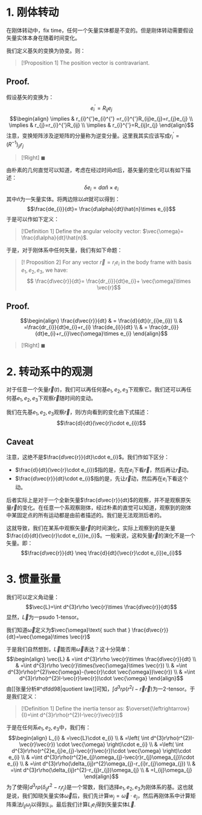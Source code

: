 # 1. 刚体转动

在刚体转动中，fix time，任何一个矢量实体都是不变的。但是刚体转动需要假设矢量实体本身在随着时间变化。
 
我们定义基矢的变换为协变。则：

>[!Proposition 1]
>The position vector is contravariant.
## Proof.

假设基矢的变换为：
$$e^{'}_{i}=R_{ij}e_{j}$$
$$\begin{align}
\implies  & r_{i}^{'}e_{i}^{'}  =r_{i}^{'}R_{ij}e_{j}=r_{j}e_{j} \\
\implies  & r_{j}=r_{i}^{'}R_{ij} \\
\implies & r_{i}^{'}=R_{ij}r_{j}
\end{align}$$
注意，变换矩阵涉及逆矩阵的分量称为逆变分量。这里我其实应该写成$r^{'}_{i}=(R^{-1})_{ji}r_{j}$
>[!Right]
>$\blacksquare$

由朴素的几何直觉可以知道，考虑在经过时间$dt$后，基矢量的变化可以有如下描述：
$$\delta e_{i}=d\alpha \hat{n}\times e_{i}$$
其中$\hat{n}$为一矢量实体。将两边除以$dt$就可以得到：
$$\frac{de_{i}}{dt}= \frac{d\alpha}{dt}\hat{n}\times e_{i}$$
于是可以作如下定义：

>[!Definition 1]
>Define the angular velocity vector: $\vec{\omega}= \frac{d\alpha}{dt}\hat{n}$.

于是，对于刚体系中任何矢量，我们有如下命题：

>[! Proposition 2]
>For any vector $\vec{r}=r_{i}e_{i}$ in the body frame with basis $e_{1},e_{2},e_{3}$, we have:
>$$ \frac{d\vec{r}}{dt}= \frac{dr_{i}}{dt}e_{i}+ \vec{\omega}\times \vec{r}$$
## Proof.
$$\begin{align}
\frac{d\vec{r}}{dt} & = \frac{d}{dt}(r_{i}e_{i}) \\
 & =\frac{dr_{i}}{dt}e_{i}+r_{i} \frac{de_{i}}{dt} \\
 & = \frac{dr_{i}}{dt}e_{i}+r_{i}\vec{\omega}\times e_{i}
\end{align}$$
>[!Right]
>$\blacksquare$
# 2. 转动系中的观测

对于任意一个矢量$\vec{r}(t)$，我们可以再任何基$e_{1},e_{2},e_{3}$下观察它。我们还可以再任何基$e_{1},e_{2},e_{3}$下观察$\vec{r}$随时间的变动。

我们在先基$e_{1},e_{2},e_{3}$观察$\vec{r}$，则$i$方向看到的变化由下式描述：
$$\frac{d}{dt}(\vec{r}\cdot e_{i})$$
## Caveat
注意，这绝不是$\frac{d\vec{r}}{dt}\cdot e_{i}$。我们作如下区分：
- $\frac{d}{dt}(\vec{r}\cdot e_{i})$指的是，先在$e_{i}$下看$\vec{r}$，然后再让$\vec{r}$动。
- $\frac{d\vec{r}}{dt}\cdot e_{i}$指的是，先让$\vec{r}$动，然后再在$e_{i}$下看这个动。

后者实际上是对于一个全新矢量$\frac{d\vec{r}}{dt}$的观察，并不是观察原矢量$\vec{r}$的变化。在任意一个系观察刚体，经过朴素的直觉可以知道，观察到的刚体中某固定点的所有运动都是由前者描述的。我们是无法观测后者的。

这就导致，我们在某系中观察矢量$\vec{r}$的时间演化，实际上观察到的是矢量$\frac{d}{dt}(\vec{r}\cdot e_{i})e_{i}$。一般来说，这和矢量$\vec{r}$的演化不是一个矢量。即：
$$\frac{d\vec{r}}{dt} \neq \frac{d}{dt}(\vec{r}\cdot e_{i})e_{i}$$
# 3. 惯量张量

我们可以定义角动量：
$$\vec{L}=\int d^{3}r\rho \vec{r}\times  \frac{d\vec{r}}{dt}$$
显然，$\vec{L}$为一psudo 1-tensor。

我们知道$\vec{\omega}$定义为$\vec{\omega}\text{ such that } \frac{d\vec{r}}{dt}=\vec{\omega}\times \vec{r}$

于是我们自然想到，$\vec{L}$能否用$\vec{\omega}$表达？这十分简单：
$$\begin{align}
\vec{L} & =\int d^{3}r\rho \vec{r}\times \frac{d\vec{r}}{dt} \\
 & =\int d^{3}r\rho \vec{r}\times(\vec{\omega}\times \vec{r}) \\
 & =\int d^{3}r\rho(r^{2}\vec{\omega}-(\vec{r}\cdot \vec{\omega})\vec{r}) \\
 & =\int d^{3}r\rho(r^{2}I-\vec{r}\vec{r})\cdot \vec{\omega} 
\end{align}$$
由[[张量分析#^dfdd98|quotient law]]可知，$\int d^{3}r\rho(r^{2}I-\vec{r} \vec{r})$为一2-tensor。于是我们定义：

>[!Definition 1]
>Define the inertia tensor as: $\overset{\leftrightarrow}{I}=\int d^{3}r\rho(r^{2}I-\vec{r}\vec{r})$

于是在任何系$e_{1},e_{2},e_{3}$中，我们有：
$$\begin{align}
L_{i} & =\vec{L}\cdot e_{i}  \\
  & =\left( \int d^{3}r\rho(r^{2}I-\vec{r}\vec{r}) \cdot \vec{\omega} \right)\cdot e_{i} \\
 & =\left( \int d^{3}r\rho(r^{2}e_{j}e_{j}-\vec{r}\vec{r})\cdot \vec{\omega} \right)\cdot e_{i} \\
 & =\int d^{3}r\rho(r^{2}e_{j}\omega_{j}-\vec{r}r_{j}\omega_{j})\cdot e_{i} \\
 & =\int d^{3}r\rho(\delta_{ij}r^{2}\omega_{j}-r_{i}r_{j}\omega_{j}) \\
 & =\int d^{3}r\rho(\delta_{ij}r^{2}-r_{j}r_{j})\omega_{j} \\
 & =I_{ij}\omega_{j}
\end{align}$$
为了使得$\int d^{3}r\rho(\delta_{ij}r^{2}-r_{i}r_{j})$是一个常数，我们选择$e_{1},e_{2},e_{3}$为刚体系的基。这也就是说，我们知晓矢量实体$\vec{\omega}$后，我们先计算$w_{j}=\vec{\omega}\cdot e_{j}$，然后再刚体系中计算矩阵乘法$I_{ij}\omega_{j}$以得到$L_{i}$。最后我们计算$L_{i}e_{i}$得到矢量实体$\vec{L}$.

